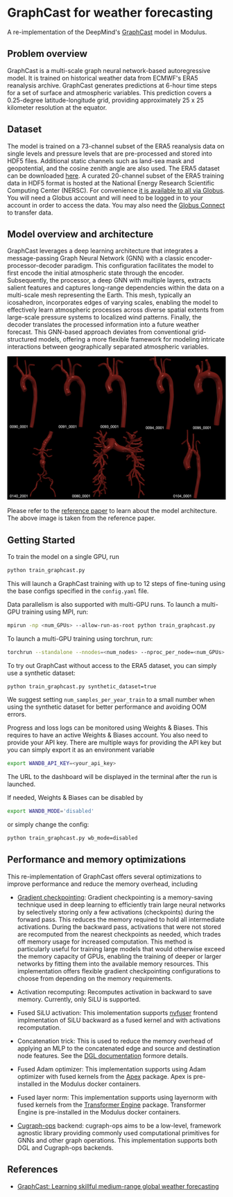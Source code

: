 # GraphCast for weather forecasting

A re-implementation of the DeepMind's
[GraphCast](https://arxiv.org/abs/2212.12794) model in Modulus.

## Problem overview

GraphCast is a multi-scale graph neural network-based autoregressive model. It is
trained on historical weather data from ECMWF's ERA5 reanalysis archive. GraphCast
generates predictions at 6-hour time steps for a set of surface and atmospheric
variables. This prediction covers a 0.25-degree latitude-longitude grid,
providing approximately 25 x 25 kilometer resolution at the equator.

## Dataset

The model is trained on a 73-channel subset of the ERA5 reanalysis data on single levels
and pressure levels that are pre-processed and stored into HDF5 files.
Additional static channels such as land-sea mask and geopotential,
and the cosine zenith
angle are also used.
The ERA5 dataset can be downloaded [here](https://cds.climate.copernicus.eu/cdsapp#!/dataset/reanalysis-era5-single-levels?tab=overview).
A curated 20-channel subset of the ERA5 training data in HDF5 format is hosted at the
National Energy Research Scientific Computing Center (NERSC). For convenience
[it is available to all via Globus](https://app.globus.org/file-manager?origin_id=945b3c9e-0f8c-11ed-8daf-9f359c660fbd&origin_path=%2F~%2Fdata%2F).
You will need a Globus account and will need to be logged in to your account in order
to access the data.  You may also need the [Globus Connect](https://www.globus.org/globus-connect)
to transfer data.

## Model overview and architecture

GraphCast leverages a deep learning architecture that integrates a message-passing
Graph Neural Network (GNN) with a classic
encoder-processor-decoder paradigm. This configuration facilitates the model to first
encode the initial atmospheric state through
the encoder. Subsequently, the processor, a deep GNN with multiple layers, extracts
salient features and captures long-range dependencies
within the data on a multi-scale mesh representing the Earth. This mesh, typically an
icosahedron, incorporates edges of varying scales,
enabling the model to effectively learn atmospheric processes across diverse spatial
extents from large-scale
pressure systems to localized wind patterns. Finally, the decoder translates the processed
information into a future weather forecast.
This GNN-based approach deviates from conventional grid-structured models, offering a more
flexible framework for modeling intricate
interactions between geographically separated atmospheric variables.

![GraphCast model schematic. Image is taken from the GraphCast paper.](../../../docs/img/bloodflow_1d_mgn_geometries.png)

Please refer to the [reference paper](https://arxiv.org/abs/2212.12794) to learn about
the model architecture. The above image is taken from the reference paper.

## Getting Started

To train the model on a single GPU, run

```bash
python train_graphcast.py
```

This will launch a GraphCast training with up to 12 steps of fine-tuning using the base
configs specified in the `config.yaml` file.

Data parallelism is also supported with multi-GPU runs. To launch a multi-GPU training using
MPI, run:

```bash
mpirun -np <num_GPUs> --allow-run-as-root python train_graphcast.py
```

To launch a multi-GPU training using torchrun, run:

```bash
torchrun --standalone --nnodes=<num_nodes> --nproc_per_node=<num_GPUs> python train_graphcast.py
```

To try out GraphCast without access to the ERA5 dataset, you can simply use a synthetic dataset:

```bash
python train_graphcast.py synthetic_dataset=true
```

We suggest setting `num_samples_per_year_train` to a small number when using the
synthetic dataset for better performance and avoiding OOM errors.

Progress and loss logs can be monitored using Weights & Biases. This requires to have an
active Weights & Biases account. You also need to provide your API key. There are
multiple ways for providing the API key but you can simply export it as an environment
variable

```bash
export WANDB_API_KEY=<your_api_key>
```

The URL to the dashboard will be displayed in the terminal after the run is launched.

If needed, Weights & Biases can be disabled by

```bash
export WANDB_MODE='disabled'
```

or simply change the config:

```bash
python train_graphcast.py wb_mode=disabled
```

## Performance and memory optimizations

This re-implementation of GraphCast offers several optimizations to improve performance and
reduce the memory overhead, including

- [Gradient checkpointing](https://pytorch.org/docs/stable/checkpoint.html): Gradient
checkpointing is a memory-saving technique used in
deep learning to efficiently train large neural networks by selectively storing only a
few activations (checkpoints) during the forward
pass. This reduces the memory required to hold all intermediate activations. During the
backward pass, activations that were not stored
are recomputed from the nearest checkpoints as needed, which trades off memory usage for
increased computation. This method is particularly
useful for training large models that would otherwise exceed the memory capacity of GPUs,
enabling the training of deeper or larger networks
by fitting them into the available memory resources. This implementation offers flexible
gradient checkpointing
configurations to choose from depending on the memory requirements.

- Activation recomputing: Recomputes activation in backward to save memory. Currently,
only SiLU is supported.

- Fused SiLU activation: This imolementation supports [nvfuser](https://github.com/NVIDIA/Fuser)
frontend implmentation
of SiLU backward as a fused kernel and with activations recomputation.

- Concatenation trick: This is used to reduce the memory overhead of applying an MLP to
the concatenated edge and source and destination
node features. See the [DGL documentation](https://docs.dgl.ai/guide/message-efficient.html)
formore details.

- Fused Adam optimizer: This implementation supports using Adam optimizer with fused
kernels from the
[Apex](https://github.com/NVIDIA/apex) package. Apex is pre-installed in the Modulus
docker containers.

- Fused layer norm: This implementation supports using layernorm with fused kernels
from the [Transformer Engine](https://github.com/NVIDIA/TransformerEngine) package.
Transformer Engine is pre-installed in the Modulus docker containers.

- [Cugraph-ops](https://docs.rapids.ai/api/cugraph/nightly/graph_support/cugraphops_support/)
backend: cugraph-ops aims to be a low-level,
framework agnostic library providing commonly used computational primitives for
GNNs and other graph operations. This implementation supports both DGL and
Cugraph-ops backends.

## References

- [GraphCast: Learning skillful medium-range global weather forecasting](https://arxiv.org/abs/2212.12794)
